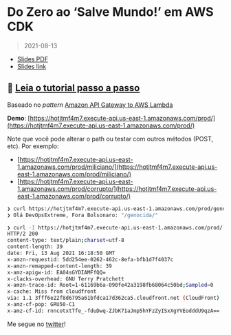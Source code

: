 # Do Zero ao ‘Salve Mundo!’ em AWS CDK
> 2021-08-13

- [Slides PDF](./slides.pdf)
- [Slides link](https://docs.google.com/presentation/d/e/2PACX-1vQBxiBp89KqWWfvlMHoDqMjbyq638D6-rH0jYPo212N9lNh5ACo4xp380Wd1H83A6M1y-z50WBt4APx/pub)

## 🌟 [Leia o tutorial passo a passo](https://ibrahimcesar.cloud/blog/do-zero-ao-salve-mundo-em-aws-cdk-cloud-development-kit/)

Baseado no _pattern_ [Amazon API Gateway to AWS Lambda](https://serverlessland.com/patterns/apigw-lambda-cdk)

**Demo**: [https://hotjtmf4m7.execute-api.us-east-1.amazonaws.com/prod/](https://hotjtmf4m7.execute-api.us-east-1.amazonaws.com/prod/)

Note que você pode alterar o path ou testar com outros métodos (POST, etc). Por exemplo:

- [https://hotjtmf4m7.execute-api.us-east-1.amazonaws.com/prod/miliciano/](https://hotjtmf4m7.execute-api.us-east-1.amazonaws.com/prod/miliciano/)
- [https://hotjtmf4m7.execute-api.us-east-1.amazonaws.com/prod/corrupto/](https://hotjtmf4m7.execute-api.us-east-1.amazonaws.com/prod/corrupto/)

```bash
❯ curl https://hotjtmf4m7.execute-api.us-east-1.amazonaws.com/prod/genocida/
❯ Olá DevOpsExtreme, Fora Bolsonaro: "/genocida/"

❯ curl -I https://hotjtmf4m7.execute-api.us-east-1.amazonaws.com/prod/
HTTP/2 200
content-type: text/plain;charset=utf-8
content-length: 39
date: Fri, 13 Aug 2021 16:18:50 GMT
x-amzn-requestid: 5dd254ee-0262-462c-8efa-bfb1d7f4037c
x-amzn-remapped-content-length: 39
x-amz-apigw-id: EA04sGYDIAMFfQQ=
x-clacks-overhead: GNU Terry Pratchett
x-amzn-trace-id: Root=1-61169b6a-090fe42a3198fb68064c50bd;Sampled=0
x-cache: Miss from cloudfront
via: 1.1 3fff6e22f8d6795a61bfdca17d362ca5.cloudfront.net (CloudFront)
x-amz-cf-pop: GRU50-C1
x-amz-cf-id: rnncotxtTfe_-fduDwq-ZJbK71aJmp5hYFzZyISxXgYVEodddU9qzA==
```

Me segue no [twitter](https://twitter.com/ibrahimcesar)!
